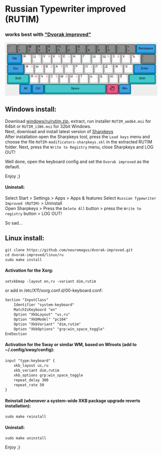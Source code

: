 # Russian Typewriter improved (RUTIM)

### works best with ["Dvorak improved"](https://github.com/neuromagus/dvorak-improved)
![typewriter-improved](../../images/ru-typewriter-improved.png)

## Windows install:

Download [windows/ru/rutim.zip](https://github.com/neuromagus/dvorak-improved/blob/main/windows/ru/RUTIM.zip), extract, run installer ```RUTIM_amd64.msi``` for 64bit or ```RUTIM_i386.msi``` for 32bit Windows.  
Next, download and install latest version of [Sharpkeys](https://github.com/randyrants/sharpkeys/releases)  
After installation open the Sharpkeys tool, press the ```Load keys``` menu and choose the file
```RUTIM-modificators-sharpkeys.skl``` in the extracted RUTIM folder.
Next, press the ```Write to Registry``` menu, close Sharpkeys and LOG OUT!

Well done, open the keyboard config and set the ```Dvorak improved``` as the default.

Enjoy ;}

#### Uninstall:
Select Start > Settings  > Apps > Apps & features
Select ```Russian Typewriter Improved (RUTIM)``` > Uninstall  
Open Sharpkeys > Press the ```Delete All``` button > press the ```Write to registry``` button > LOG  OUT!

So sad...

## Linux install:

    git clone https://github.com/neuromagus/dvorak-improved.git
    cd dvorak-improved/linux/ru
    sudo make install

#### Activation for the Xorg:

    setxkbmap -layout en,ru -variant dim,rutim

or add in /etc/X11/xorg.conf.d/00-keyboard.conf:

    Section "InputClass"
        Identifier "system-keyboard"
        MatchIsKeyboard "on"
        Option "XkbLayout" "us,ru"
        Option "XkbModel" "pc104"
        Option "XkbVariant" "dim,rutim"
        Option "XkbOptions" "grp:win_space_toggle"
    EndSection

#### Activation for the Sway or similar WM, based on Wlroots (add to ~/.config/sway/config):
 
    input "type:keyboard" {
        xkb_layout us,ru
        xkb_variant dim,rutim
        xkb_options grp:win_space_toggle
        repeat_delay 300
        repeat_rate 50
    }

#### Reinstall (whenever a system-wide XKB package upgrade reverts installation):

    sudo make reinstall

#### Uninstall:

    sudo make uninstall

Enjoy ;}

